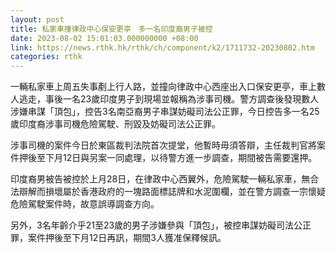 ```yaml
---
layout: post
title: 私家車撞律政中心保安更亭　多一名印度裔男子被控
date: 2023-08-02 15:01:03.000000000 +08:00
link: https://news.rthk.hk/rthk/ch/component/k2/1711732-20230802.htm
categories: rthk
---
```


一輛私家車上周五失事剷上行人路，並撞向律政中心西座出入口保安更亭，車上數人逃走，事後一名23歲印度男子到現場並報稱為涉事司機。警方調查後發現數人涉嫌串謀「頂包」，控告3名南亞裔男子串謀妨礙司法公正罪，今日控告多一名25歲印度裔涉事司機危險駕駛、刑毀及妨礙司法公正罪。

涉事司機的案件今日於東區裁判法院首次提堂，他暫時毋須答辯，主任裁判官將案件押後至下月12日與另案一同處理，以待警方進一步調查，期間被告需要還押。

印度裔男被告被控於上月28日，在律政中心西翼外，危險駕駛一輛私家車，無合法辯解而損壞屬於香港政府的一塊路面標誌牌和水泥圍欄，並在警方調查一宗懷疑危險駕駛案件時，故意誤導調查方向。

另外，3名年齡介乎21至23歲的男子涉嫌參與「頂包」，被控串謀妨礙司法公正罪，案件押後至下月12日再訊，期間3人獲准保釋候訊。
